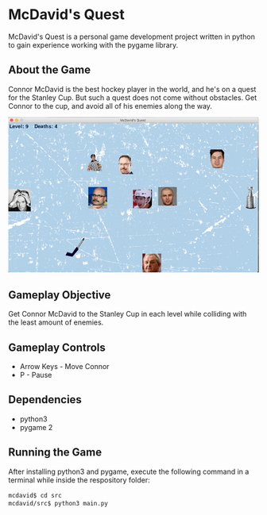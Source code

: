 # McDavid's Quest

McDavid's Quest is a personal game development project written in python to gain experience working with the pygame library.

## About the Game
Connor McDavid is the best hockey player in the world, and he's on a quest for the Stanley Cup. But such a quest does not come without obstacles. Get Connor to the cup, and avoid all of his enemies along the way.

![Gameplay Photo](https://github.com/paetond1/mcdavid/blob/main/resources/images/gameplay.png?raw=true) 

## Gameplay Objective
Get Connor McDavid to the Stanley Cup in each level while colliding with the least amount of enemies.

## Gameplay Controls
* Arrow Keys - Move Connor
* P - Pause

## Dependencies
* python3
* pygame 2

## Running the Game
After installing python3 and pygame, execute the following command in a terminal while inside the respository folder:
```
mcdavid$ cd src
mcdavid/src$ python3 main.py
``` 





